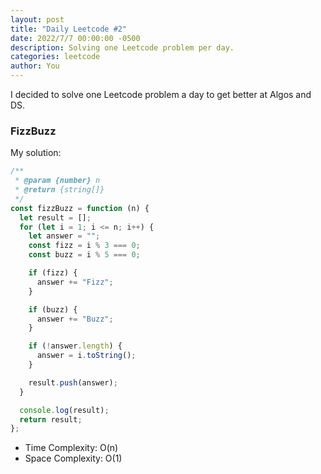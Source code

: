 ```yaml
---
layout: post
title: "Daily Leetcode #2"
date: 2022/7/7 00:00:00 -0500
description: Solving one Leetcode problem per day.
categories: leetcode
author: You
---
```


I decided to solve one Leetcode problem a day to get better at Algos and DS.

### FizzBuzz

My solution:

```js
/**
 * @param {number} n
 * @return {string[]}
 */
const fizzBuzz = function (n) {
  let result = [];
  for (let i = 1; i <= n; i++) {
    let answer = "";
    const fizz = i % 3 === 0;
    const buzz = i % 5 === 0;

    if (fizz) {
      answer += "Fizz";
    }

    if (buzz) {
      answer += "Buzz";
    }

    if (!answer.length) {
      answer = i.toString();
    }

    result.push(answer);
  }

  console.log(result);
  return result;
};


```

- Time Complexity: O(n)
- Space Complexity: O(1)

